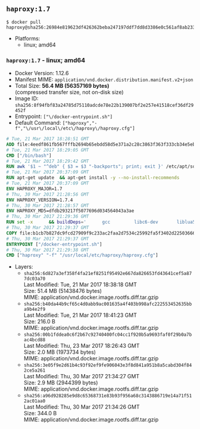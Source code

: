 ## `haproxy:1.7`

```console
$ docker pull haproxy@sha256:26984e819623df426362beba247197ddf7dd8d3386e0c561af8ab233d07ff0fc
```

-	Platforms:
	-	linux; amd64

### `haproxy:1.7` - linux; amd64

-	Docker Version: 1.12.6
-	Manifest MIME: `application/vnd.docker.distribution.manifest.v2+json`
-	Total Size: **56.4 MB (56357169 bytes)**  
	(compressed transfer size, not on-disk size)
-	Image ID: `sha256:8f94fbf83a24785d75110adcde78e22b139007bf2e257e41518cef36df29452f`
-	Entrypoint: `["\/docker-entrypoint.sh"]`
-	Default Command: `["haproxy","-f","\/usr\/local\/etc\/haproxy\/haproxy.cfg"]`

```dockerfile
# Tue, 21 Mar 2017 18:28:51 GMT
ADD file:4eedf861fb567fffb2694b65ebdd58d5e371a2c28c3863f363f333cb34e5eb7b in / 
# Tue, 21 Mar 2017 18:29:05 GMT
CMD ["/bin/bash"]
# Tue, 21 Mar 2017 18:29:42 GMT
RUN awk '$1 ~ "^deb" { $3 = $3 "-backports"; print; exit }' /etc/apt/sources.list > /etc/apt/sources.list.d/backports.list
# Tue, 21 Mar 2017 20:37:09 GMT
RUN apt-get update 	&& apt-get install -y --no-install-recommends 		liblua5.3-0 		libpcre3 		libssl1.0.0 	&& rm -rf /var/lib/apt/lists/*
# Tue, 21 Mar 2017 20:37:09 GMT
ENV HAPROXY_MAJOR=1.7
# Thu, 30 Mar 2017 21:28:56 GMT
ENV HAPROXY_VERSION=1.7.4
# Thu, 30 Mar 2017 21:28:57 GMT
ENV HAPROXY_MD5=dfdb293217f5077696d034564043a3ae
# Thu, 30 Mar 2017 21:29:36 GMT
RUN set -x 		&& buildDeps=' 		gcc 		libc6-dev 		liblua5.3-dev 		libpcre3-dev 		libssl-dev 		make 		wget 	' 	&& apt-get update && apt-get install -y $buildDeps --no-install-recommends && rm -rf /var/lib/apt/lists/* 		&& wget -O haproxy.tar.gz "http://www.haproxy.org/download/${HAPROXY_MAJOR}/src/haproxy-${HAPROXY_VERSION}.tar.gz" 	&& echo "$HAPROXY_MD5 *haproxy.tar.gz" | md5sum -c 	&& mkdir -p /usr/src/haproxy 	&& tar -xzf haproxy.tar.gz -C /usr/src/haproxy --strip-components=1 	&& rm haproxy.tar.gz 		&& makeOpts=' 		TARGET=linux2628 		USE_LUA=1 LUA_INC=/usr/include/lua5.3 		USE_OPENSSL=1 		USE_PCRE=1 PCREDIR= 		USE_ZLIB=1 	' 	&& make -C /usr/src/haproxy -j "$(nproc)" all $makeOpts 	&& make -C /usr/src/haproxy install-bin $makeOpts 		&& mkdir -p /usr/local/etc/haproxy 	&& cp -R /usr/src/haproxy/examples/errorfiles /usr/local/etc/haproxy/errors 	&& rm -rf /usr/src/haproxy 		&& apt-get purge -y --auto-remove $buildDeps
# Thu, 30 Mar 2017 21:29:37 GMT
COPY file:b1cb7b827dc9fcd27909f9c233ac2faa2d7534c25992fa5f3402d22503666d6d in / 
# Thu, 30 Mar 2017 21:29:37 GMT
ENTRYPOINT ["/docker-entrypoint.sh"]
# Thu, 30 Mar 2017 21:29:38 GMT
CMD ["haproxy" "-f" "/usr/local/etc/haproxy/haproxy.cfg"]
```

-	Layers:
	-	`sha256:6d827a3ef358f4fa21ef8251f95492e667da826653fd43641cef5a877dc03a70`  
		Last Modified: Tue, 21 Mar 2017 18:38:18 GMT  
		Size: 51.4 MB (51438476 bytes)  
		MIME: application/vnd.docker.image.rootfs.diff.tar.gzip
	-	`sha256:b40da44b9cf65c4d0abb9ac001635a4f403b998afc222553452635bba9b4e2f9`  
		Last Modified: Tue, 21 Mar 2017 18:41:23 GMT  
		Size: 216.0 B  
		MIME: application/vnd.docker.image.rootfs.diff.tar.gzip
	-	`sha256:00b1fddea0c6f2b67c92740400fc04cc1f920b5a9693faf0f29b0a7bac4bcd88`  
		Last Modified: Thu, 23 Mar 2017 18:26:43 GMT  
		Size: 2.0 MB (1973734 bytes)  
		MIME: application/vnd.docker.image.rootfs.diff.tar.gzip
	-	`sha256:3e05f9e2d61b4c93f92ef9fe906043e3f8d841a951b8a5cabd304f842ce5a261`  
		Last Modified: Thu, 30 Mar 2017 21:34:27 GMT  
		Size: 2.9 MB (2944399 bytes)  
		MIME: application/vnd.docker.image.rootfs.diff.tar.gzip
	-	`sha256:a96d928285e9d8c65368731e83b93f956a68c3143886719e14a71f512ac01aa0`  
		Last Modified: Thu, 30 Mar 2017 21:34:26 GMT  
		Size: 344.0 B  
		MIME: application/vnd.docker.image.rootfs.diff.tar.gzip
